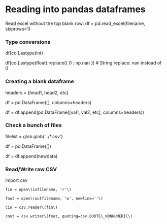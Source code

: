 # Reading into pandas dataframes

Read excel without the top blank row:  df = pd.read\_excel\(filename, skiprows=1\)

### Type conversions

df\[col\].astype\(int\)

df\[col\].astype\(float\).replace\({ 0 : np.nan }\) \# String replace: nan instead of 0

### Creating a blank dataframe

headers = \[head1, head2, etc\]

df = pd.DataFrame\(\[\], columns=headers\)

df = df.append\(pd.DataFrame\(\[val1, val2, etc\], columns=headers\)\)

### Check a bunch of files

filelist = glob.glob\('../\*.csv'\)

df = pd.DataFrame\(\[\]\)

df = df.append\(newdata\)

### Read/Write raw CSV

import csv

    fin = open\(infilename, 'r'\)

    fout = open\(outfilename, 'w', newline=''\)

    cin = csv.reader\(fin\)

    cout = csv.writer\(fout, quoting=csv.QUOTE\_NONNUMERIC\)



